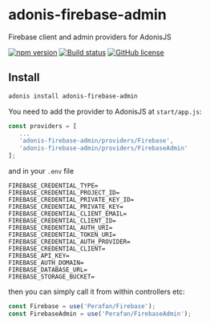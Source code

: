 # adonis-firebase-admin

Firebase client and admin providers for AdonisJS

[![npm version](https://badge.fury.io/js/adonis-firebase-admin.svg)](https://badge.fury.io/js/adonis-firebase-admin)
[![Build status](https://ci.appveyor.com/api/projects/status/j5bj7h3uhqf5eu2s/branch/master?svg=true)](https://ci.appveyor.com/project/Perafan18/adonis-firebase-admin/branch/master)
[![GitHub license](https://img.shields.io/github/license/Perafan18/adonis-firebase-admin.svg)](https://github.com/Perafan18/adonis-firebase-admin/blob/master/LICENSE)


## Install

```bash
adonis install adonis-firebase-admin
```

You need to add the provider to AdonisJS at `start/app.js`:

```javascript
const providers = [
   ...
   'adonis-firebase-admin/providers/Firebase',
   'adonis-firebase-admin/providers/FirebaseAdmin'
];
```

and in your `.env` file

```
FIREBASE_CREDENTIAL_TYPE=
FIREBASE_CREDENTIAL_PROJECT_ID=
FIREBASE_CREDENTIAL_PRIVATE_KEY_ID=
FIREBASE_CREDENTIAL_PRIVATE_KEY=
FIREBASE_CREDENTIAL_CLIENT_EMAIL=
FIREBASE_CREDENTIAL_CLIENT_ID=
FIREBASE_CREDENTIAL_AUTH_URI=
FIREBASE_CREDENTIAL_TOKEN_URI=
FIREBASE_CREDENTIAL_AUTH_PROVIDER=
FIREBASE_CREDENTIAL_CLIENT=
FIREBASE_API_KEY=
FIREBASE_AUTH_DOMAIN=
FIREBASE_DATABASE_URL=
FIREBASE_STORAGE_BUCKET=
```

then you can simply call it from within controllers etc:

```javascript
const Firebase = use('Perafan/Firebase');
const FirebaseAdmin = use('Perafan/FirebaseAdmin');
`````

